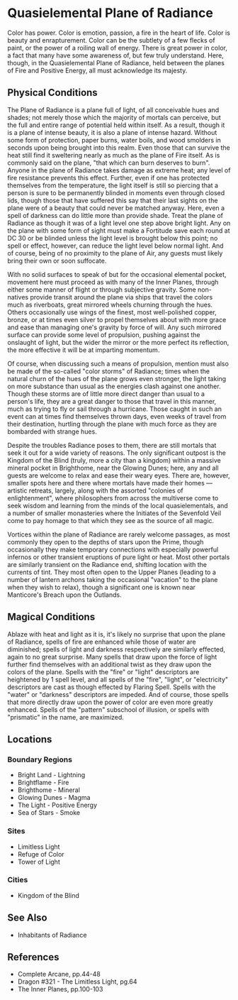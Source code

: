 # Quasielemental Plane of Radiance

Color has power. Color is emotion, passion, a fire in the heart of life. Color is beauty and enrapturement. Color can be the subtlety of a few flecks of paint, or the power of a roiling wall of energy. There is great power in color, a fact that many have some awareness of, but few truly understand. Here, though, in the Quasielemental Plane of Radiance, held between the planes of Fire and Positive Energy, all must acknowledge its majesty.


## Physical Conditions
The Plane of Radiance is a plane full of light, of all conceivable hues and shades; not merely those which the majority of mortals can perceive, but the full and entire range of potential held within itself. As a result, though it is a plane of intense beauty, it is also a plane of intense hazard. Without some form of protection, paper burns, water boils, and wood smolders in seconds upon being brought into this realm. Even those that can survive the heat still find it sweltering nearly as much as the plane of Fire itself. As is commonly said on the plane, "that which can burn deserves to burn". Anyone in the plane of Radiance takes damage as extreme heat; any level of fire resistance prevents this effect. Further, even if one has protected themselves from the temperature, the light itself is still so piercing that a person is sure to be permanently blinded in moments even through closed lids, though those that have suffered this say that their last sights on the plane were of a beauty that could never be matched anyway. Here, even a spell of darkness can do little more than provide shade. Treat the plane of Radiance as though it was of a light level one step above bright light. Any on the plane with some form of sight must make a Fortitude save each round at DC 30 or be blinded unless the light level is brought below this point; no spell or effect, however, can reduce the light level below normal light. And of course, being of no proximity to the plane of Air, any guests must likely bring their own or soon suffocate.

With no solid surfaces to speak of but for the occasional elemental pocket, movement here must proceed as with many of the Inner Planes, through either some manner of flight or through subjective gravity. Some non-natives provide transit around the plane via ships that travel the colors much as riverboats, great mirrored wheels churning through the hues. Others occasionally use wings of the finest, most well-polished copper, bronze, or at times even silver to propel themselves about with more grace and ease than managing one's gravity by force of will. Any such mirrored surface can provide some level of propulsion, pushing against the onslaught of light, but the wider the mirror or the more perfect its reflection, the more effective it will be at imparting momentum.

Of course, when discussing such a means of propulsion, mention must also be made of the so-called "color storms" of Radiance; times when the natural churn of the hues of the plane grows even stronger, the light taking on more substance than usual as the energies clash against one another. Though these storms are of little more direct danger than usual to a person's life, they are a great danger to those that travel in this manner, much as trying to fly or sail through a hurricane. Those caught in such an event can at times find themselves thrown days, even weeks of travel from their destination, hurtling through the plane with much force as they are bombarded with strange hues.

Despite the troubles Radiance poses to them, there are still mortals that seek it out for a wide variety of reasons. The only significant outpost is the Kingdom of the Blind (truly, more a city than a kingdom) within a massive mineral pocket in Brighthome, near the Glowing Dunes; here, any and all guests are welcome to relax and ease their weary eyes. There are, however, smaller spots here and there where mortals have made their homes — artistic retreats, largely, along with the assorted "colonies of enlightenment", where philosophers from across the multiverse come to seek wisdom and learning from the minds of the local quasielementals, and a number of smaller monasteries where the Initiates of the Sevenfold Veil come to pay homage to that which they see as the source of all magic.

Vortices within the plane of Radiance are rarely welcome passages, as most commonly they open to the depths of stars upon the Prime, though occasionally they make temporary connections with especially powerful infernos or other transient eruptions of pure light or heat. Most other portals are similarly transient on the Radiance end, shifting location with the currents of tint. They most often open to the Upper Planes (leading to a number of lantern archons taking the occasional "vacation" to the plane when they wish to relax), though a significant one is known near Manticore's Breach upon the Outlands.


## Magical Conditions

Ablaze with heat and light as it is, it's likely no surprise that upon the plane of Radiance, spells of fire are enhanced while those of water are diminished; spells of light and darkness respectively are similarly effected, again to no great surprise. Many spells that draw upon the force of light further find themselves with an additional twist as they draw upon the colors of the plane. Spells with the "fire" or "light" descriptors are heightened by 1 spell level, and all spells of the "fire", "light", or "electricity" descriptors are cast as though effected by Flaring Spell. Spells with the "water" or "darkness" descriptors are impeded. And of course, those spells that more directly draw upon the power of color are even more greatly enhanced. Spells of the "pattern" subschool of illusion, or spells with "prismatic" in the name, are maximized.


## Locations
### Boundary Regions
- Bright Land - Lightning
- Brightflame - Fire
- Brighthome - Mineral
- Glowing Dunes - Magma
- The Light - Positive Energy
- Sea of Stars - Smoke
### Sites
- Limitless Light
- Refuge of Color
- Tower of Light
### Cities
- Kingdom of the Blind


## See Also
- Inhabitants of Radiance


## References
- Complete Arcane, pp.44-48
- Dragon #321 - The Limitless Light, pg.64
- The Inner Planes, pp.100-103